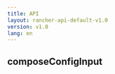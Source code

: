 ```yaml
---
title: API
layout: rancher-api-default-v1.0
version: v1.0
lang: en
---
```


## composeConfigInput





